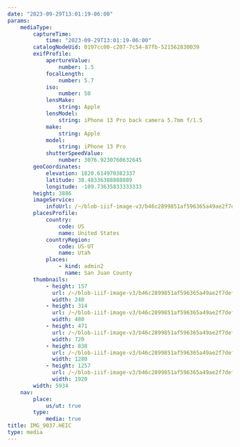```yaml
---
date: "2023-09-29T13:01:19-06:00"
params:
    mediaType:
        captureTime:
            time: "2023-09-29T13:01:19-06:00"
        catalogNodeUid: 0197cc00-c207-7c54-87fb-521562830039
        exifProfile:
            apertureValue:
                number: 1.5
            focalLength:
                number: 5.7
            iso:
                number: 50
            lensMake:
                string: Apple
            lensModel:
                string: iPhone 13 Pro back camera 5.7mm f/1.5
            make:
                string: Apple
            model:
                string: iPhone 13 Pro
            shutterSpeedValue:
                number: 3076.9230760632645
        geoCoordinates:
            elevation: 1820.614970382337
            latitude: 38.48336388888889
            longitude: -109.73635833333333
        height: 3886
        imageService:
            infoUrl: /~/blob-iiif-image-v3/b46c2899851af596365a49ae2f7deff3b9e158cddccd52816747dc15f7a51a70/info.json
        placesProfile:
            country:
                code: US
                name: United States
            countryRegion:
                code: US-UT
                name: Utah
            places:
                - kind: admin2
                  name: San Juan County
        thumbnails:
            - height: 157
              url: /~/blob-iiif-image-v3/b46c2899851af596365a49ae2f7deff3b9e158cddccd52816747dc15f7a51a70/full/240%2C157/0/default.jpg
              width: 240
            - height: 314
              url: /~/blob-iiif-image-v3/b46c2899851af596365a49ae2f7deff3b9e158cddccd52816747dc15f7a51a70/full/480%2C314/0/default.jpg
              width: 480
            - height: 471
              url: /~/blob-iiif-image-v3/b46c2899851af596365a49ae2f7deff3b9e158cddccd52816747dc15f7a51a70/full/720%2C471/0/default.jpg
              width: 720
            - height: 838
              url: /~/blob-iiif-image-v3/b46c2899851af596365a49ae2f7deff3b9e158cddccd52816747dc15f7a51a70/full/1280%2C838/0/default.jpg
              width: 1280
            - height: 1257
              url: /~/blob-iiif-image-v3/b46c2899851af596365a49ae2f7deff3b9e158cddccd52816747dc15f7a51a70/full/1920%2C1257/0/default.jpg
              width: 1920
        width: 5934
    nav:
        place:
            us/ut: true
        type:
            media: true
title: IMG_9037.HEIC
type: media
---
```

